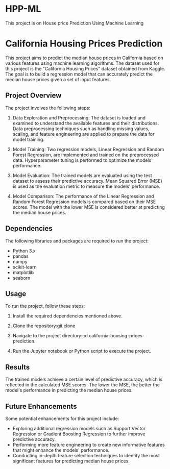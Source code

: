# HPP-ML
This project is on House price Prediction Using Machine Learning
# California Housing Prices Prediction
This project aims to predict the median house prices in California based on various features using machine learning algorithms. The dataset used for this project is the "California Housing Prices" dataset obtained from Kaggle. The goal is to build a regression model that can accurately predict the median house prices given a set of input features.

## Project Overview

The project involves the following steps:

1. Data Exploration and Preprocessing: The dataset is loaded and examined to understand the available features and their distributions. Data preprocessing techniques such as handling missing values, scaling, and feature engineering are applied to prepare the data for model training.

2. Model Training: Two regression models, Linear Regression and Random Forest Regression, are implemented and trained on the preprocessed data. Hyperparameter tuning is performed to optimize the models' performance.

3. Model Evaluation: The trained models are evaluated using the test dataset to assess their predictive accuracy. Mean Squared Error (MSE) is used as the evaluation metric to measure the models' performance.

4. Model Comparison: The performance of the Linear Regression and Random Forest Regression models is compared based on their MSE scores. The model with the lower MSE is considered better at predicting the median house prices.

## Dependencies

The following libraries and packages are required to run the project:

- Python 3.x
- pandas
- numpy
- scikit-learn
- matplotlib
- seaborn

## Usage

To run the project, follow these steps:

1. Install the required dependencies mentioned above.

2. Clone the repository:git clone <repository-url>

3. Navigate to the project directory:cd california-housing-prices-prediction.
    
4. Run the Jupyter notebook or Python script to execute the project.

## Results

The trained models achieve a certain level of predictive accuracy, which is reflected in the calculated MSE scores. The lower the MSE, the better the model's performance in predicting the median house prices.

## Future Enhancements

Some potential enhancements for this project include:

- Exploring additional regression models such as Support Vector Regression or Gradient Boosting Regression to further improve predictive accuracy.
- Performing more feature engineering to create new informative features that might enhance the models' performance.
- Conducting in-depth feature selection techniques to identify the most significant features for predicting median house prices.
